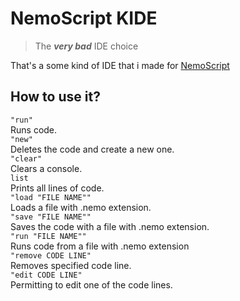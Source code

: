 # NemoScript KIDE
> The ***very bad*** IDE choice

That's a some kind of IDE that i made for [NemoScript](https://github.com/leksevzip/NemoScript/tree/main)  
## How to use it?
```"run"```  
Runs code.  
```"new"```  
Deletes the code and create a new one.  
```"clear"```  
Clears a console.  
```list```  
Prints all lines of code.  
```"load "FILE NAME""```  
Loads a file with .nemo extension.  
```"save "FILE NAME""```  
Saves the code with a file with .nemo extension.  
```"run "FILE NAME""```  
	Runs code from a file with .nemo extension  
```"remove CODE LINE"```  
	Removes specified code line.  
```"edit CODE LINE"```  
	Permitting to edit one of the code lines.  